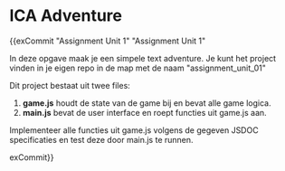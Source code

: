 # ICA Adventure

{{exCommit "Assignment Unit 1" "Assignment Unit 1"

In deze opgave maak je een simpele text adventure. Je kunt het project vinden in je eigen repo in de 
map met de naam "assignment_unit_01" 

Dit project bestaat uit twee files: 

1. **game.js** houdt de state van de game bij en bevat alle game logica.
1. **main.js** bevat de user interface en roept functies uit game.js aan. 


Implementeer alle functies uit game.js volgens de gegeven JSDOC specificaties en test deze door main.js te runnen.

exCommit}}
